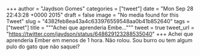 
+++
author = "Jaydson Gomes"
categories = ["tweet"]
date = "Mon Sep 28 22:43:28 +0000 2015"
draft = false
image = "No media found for this Tweet"
slug = "4382feb8ea43a4c633976559548aa0b41b852640"
tags = ["tweet"]
title = """Achei que aprenderia Embe..."""
tweet = true
tweet_url = "https://twitter.com/jaydson/status/648629123288535040"
+++
Achei que aprenderia Ember em menos de 1 hora. Não rolou. Sou burro ou tem algum pulo do gato que não saquei?
